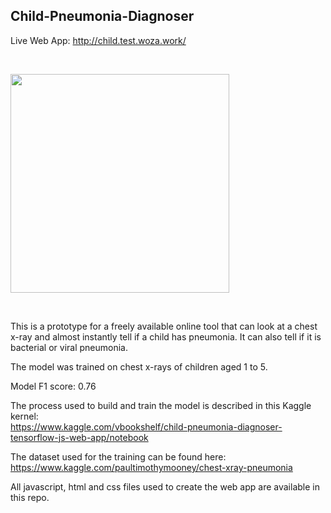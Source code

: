 
## Child-Pneumonia-Diagnoser

Live Web App: http://child.test.woza.work/

<br>

<img src="http://child.test.woza.work/assets/child_sample.png" width="350"></img>

<br>

This is a prototype for a freely available online tool that can look at a chest x-ray and almost instantly tell if a child has pneumonia. It can also tell if it is bacterial or viral pneumonia.

The model was trained on chest x-rays of children aged 1 to 5. 

Model F1 score: 0.76

The process used to build and train the model is described in this Kaggle kernel:<br>
https://www.kaggle.com/vbookshelf/child-pneumonia-diagnoser-tensorflow-js-web-app/notebook

The dataset used for the training can be found here:<br>
https://www.kaggle.com/paultimothymooney/chest-xray-pneumonia

All javascript, html and css files used to create the web app are available in this repo.



